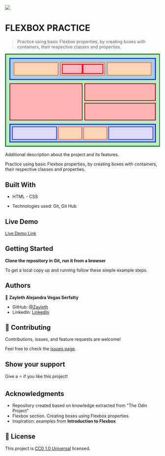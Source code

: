 ![](https://img.shields.io/badge/Uneweb-blue)

# FLEXBOX PRACTICE

> Practice using basic Flexbox properties, by creating boxes with containers, their respective classes and properties. 

![screenshot](./img.png)

Additional description about the project and its features.

Practice using basic Flexbox properties, by creating boxes with containers, their respective classes and properties.

## Built With

- HTML - CSS

- Technologies used: Git, Git Hub

## Live Demo

[Live Demo Link](https://zayleth.github.io/Flexbox-/)


## Getting Started

**Clone the repository in Git, run it from a browser**

To get a local copy up and running follow these simple example steps.


## Authors

👤 **Zayleth Alejandra Vegas Serfatty**

- GitHub: [@Zayleth](https://github.com/Zayleth)
- LinkedIn: [LinkedIn]()

## 🤝 Contributing

Contributions, issues, and feature requests are welcome!

Feel free to check the [issues page](https://github.com/Zayleth/Flexbox-/issues).

## Show your support

Give a ⭐️ if you like this project!

## Acknowledgments

- Repository created based on knowledge extracted from "The Odin Project"
- Flexbox section. Creating boxes using Flexbox properties.
- Inspiration: examples from <strong>Introduction to Flexbox</strong> 

## 📝 License

This project is [CC0 1.0 Universal](LICENSE) licensed.